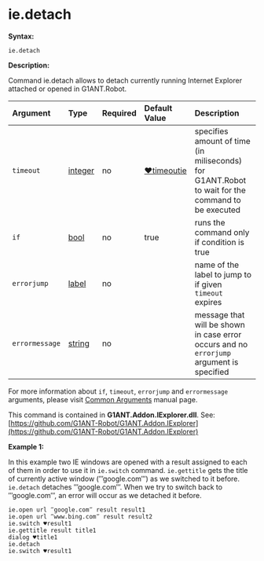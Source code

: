 # ie.detach

**Syntax:**

```text
ie.detach
```

**Description:**

Command ie.detach allows to detach currently running Internet Explorer attached or opened in G1ANT.Robot.

| Argument | Type | Required | Default Value | Description |
| :--- | :--- | :--- | :--- | :--- |
| `timeout` | [integer](https://github.com/G1ANT-Robot/G1ANT.Manual/blob/master/G1ANT-Language/Structures/integer.md) | no | [♥timeoutie](https://github.com/G1ANT-Robot/G1ANT.Manual/blob/master/G1ANT-Language/Variables/Special-Variables.md) | specifies amount of time \(in miliseconds\) for G1ANT.Robot to wait for the command to be executed |
| `if` | [bool](https://github.com/G1ANT-Robot/G1ANT.Manual/blob/master/G1ANT-Language/Structures/bool.md) | no | true | runs the command only if condition is true |
| `errorjump` | [label](https://github.com/G1ANT-Robot/G1ANT.Manual/blob/master/G1ANT-Language/Structures/label.md) | no |  | name of the label to jump to if given `timeout` expires |
| `errormessage` | [string](https://github.com/G1ANT-Robot/G1ANT.Manual/blob/master/G1ANT-Language/Structures/string.md) | no |  | message that will be shown in case error occurs and no `errorjump` argument is specified |

For more information about `if`, `timeout`, `errorjump` and `errormessage` arguments, please visit [Common Arguments](https://github.com/G1ANT-Robot/G1ANT.Manual/blob/master/G1ANT-Language/Common-Arguments.md) manual page.

This command is contained in **G1ANT.Addon.IExplorer.dll**. See: [https://github.com/G1ANT-Robot/G1ANT.Addon.IExplorer](https://github.com/G1ANT-Robot/G1ANT.Addon.IExplorer)

**Example 1:**

In this example two IE windows are opened with a result assigned to each of them in order to use it in `ie.switch` command. `ie.gettitle` gets the title of currently active window \(‴google.com‴\) as we switched to it before. `ie.detach` detaches ‴google.com‴. When we try to switch back to ‴google.com‴, an error will occur as we detached it before.

```text
ie.open url ‴google.com‴ result result1
ie.open url ‴www.bing.com‴ result result2
ie.switch ♥result1
ie.gettitle result title1
dialog ♥title1
ie.detach
ie.switch ♥result1
```

